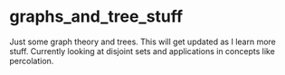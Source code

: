 # graphs_and_tree_stuff
Just some graph theory and trees. This will get updated as I learn more stuff. Currently looking at disjoint sets and applications in concepts like percolation.

